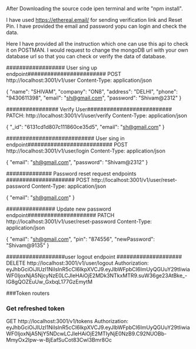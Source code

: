After Downloading the source code ipen terminal and write "npm install".

I have used https://ethereal.email/ for sending verification link and Reset Pin. I have provided the email and password yopu can login and check the data.

Here I have provided all the instruction which one can use this api to check it on POSTMAN. I would request to change the mongoDB url with your own database url so that you can check or verify the data of database.





################## User sing up endpoint########################
POST http://localhost:3001/v1/user
Content-Type: application/json

{
    "name": "SHIVAM",
    "company": "ON8",
    "address": "DELHI",
    "phone": "9430611398",
    "email": "sh@gmail.com",
    "password": "Shivam@2312"
}


################ Verify User##########################
PATCH: http://localhost:3001/v1/user/verify
Content-Type: application/json 

{
    "_id": "6131cd1d807c111860ce35d5",
    "email": "sh@gmail.com"
}

########################### User sing in endpoint##########################
POST http://localhost:3001/v1/user/login
Content-Type: application/json 

{
     "email": "sh@gmail.com",
    "password": "Shivam@2312"
}

############## Password reset request endpoints #####################
POST http://localhost:3001/v1/user/reset-password
Content-Type: application/json 

{
    "email": "sh@gmail.com"
}

############### Update new password endpoint#####################
PATCH  http://localhost:3001/v1/user/reset-password
Content-Type: application/json 

{
    "email": "sh@gmail.com",
    "pin": "874556",
    "newPassword": "Shivam@9135"
}


##################user logout endpoint ####################
DELETE http://localhost:3001/v1/user/logout
Authorization: eyJhbGciOiJIUzI1NiIsInR5cCI6IkpXVCJ9.eyJlbWFpbCI6ImUyQGUuY29tIiwiaWF0IjoxNjA5NjcyNzE0LCJleHAiOjE2MDk3NTkxMTR9.suW36ge23AtBke_-IG8gQOZEuUw_GxbqL177GzEmytM
 


###Token routers
### Get refreshed token
GET http://localhost:3001/v1/tokens
Authorization: eyJhbGciOiJIUzI1NiIsInR5cCI6IkpXVCJ9.eyJlbWFpbCI6ImUyQGUuY29tIiwiaWF0IjoxNjA5NjY5NDcwLCJleHAiOjE2MTIyNjE0NzB9.C92NUOBb-MmyOx2Ipw-w-BjEafSuCot83Cwl3Bmr8Oc


